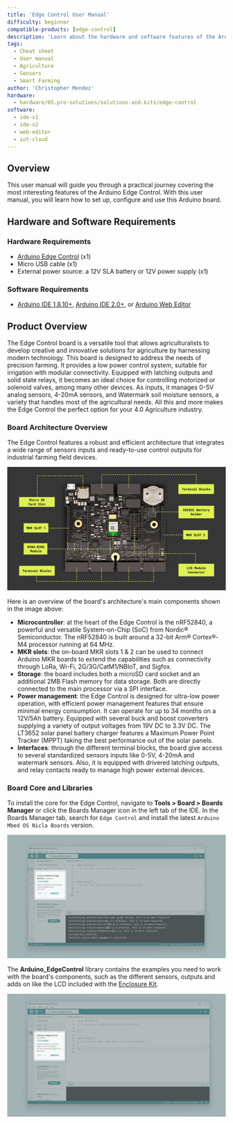 ```yaml
---
title: 'Edge Control User Manual'
difficulty: beginner
compatible-products: [edge-control]
description: 'Learn about the hardware and software features of the Arduino® Edge Control.'
tags: 
  - Cheat sheet
  - User manual
  - Agriculture
  - Sensors
  - Smart Farming
author: 'Christopher Mendez'
hardware:
  - hardware/05.pro-solutions/solutions-and-kits/edge-control
software:
  - ide-v1
  - ide-v2
  - web-editor
  - iot-cloud
---
```


## Overview

This user manual will guide you through a practical journey covering the most interesting features of the Arduino Edge Control. With this user manual, you will learn how to set up, configure and use this Arduino board.

## Hardware and Software Requirements
### Hardware Requirements

- [Arduino Edge Control](https://store.arduino.cc/products/arduino-edge-control) (x1)
- Micro USB cable (x1)
- External power source: a 12V SLA battery or 12V power supply (x1)

### Software Requirements

- [Arduino IDE 1.8.10+](https://www.arduino.cc/en/software), [Arduino IDE 2.0+](https://www.arduino.cc/en/software), or [Arduino Web Editor](https://create.arduino.cc/editor)

## Product Overview

The Edge Control board is a versatile tool that allows agriculturalists to develop creative and innovative solutions for agriculture by harnessing modern technology. This board is designed to address the needs of precision farming. It provides a low power control system, suitable for irrigation with modular connectivity. Equipped with latching outputs and solid state relays, it becomes an ideal choice for controlling motorized or solenoid valves, among many other devices. As inputs, it manages 0-5V analog sensors, 4-20mA sensors, and Watermark soil moisture sensors, a variety that handles most of the agricultural needs. All this and more makes the Edge Control the perfect option for your 4.0 Agriculture industry. 

### Board Architecture Overview

The Edge Control features a robust and efficient architecture that integrates a wide range of sensors inputs and ready-to-use control outputs for industrial farming field devices.

![Edge Control main components](assets/top-view.png)

Here is an overview of the board's architecture's main components shown in the image above:

- **Microcontroller**: at the heart of the Edge Control is the nRF52840, a powerful and versatile System-on-Chip (SoC) from Nordic® Semiconductor. The nRF52840 is built around a 32-bit Arm® Cortex®-M4 processor running at 64 MHz.
- **MKR slots**: the on-board MKR slots 1 & 2 can be used to connect Arduino MKR boards to extend the capabilities such as connectivity through LoRa, Wi-Fi, 2G/3G/CatM1/NBIoT, and Sigfox.
- **Storage**: the board includes both a microSD card socket and an additional 2MB Flash memory for data storage. Both are directly connected to the main processor via a SPI interface.
- **Power management**: the Edge Control is designed for ultra-low power operation, with efficient power management features that ensure minimal energy consumption. It can operate for up to 34 months on a 12V/5Ah battery. Equipped with several buck and boost converters supplying a variety of output voltages from 19V DC to 3.3V DC. The LT3652 solar panel battery charger features a Maximum Power Point Tracker (MPPT) taking the best performance out of the solar panels.
- **Interfaces**: through the different terminal blocks, the board give access to several standardized sensors inputs like 0-5V, 4-20mA and watermark sensors. Also, it is equipped with drivered latching outputs, and relay contacts ready to manage high power external devices.

### Board Core and Libraries

To install the core for the Edge Control, navigate to **Tools > Board > Boards Manager** or click the Boards Manager icon in the left tab of the IDE. In the Boards Manager tab, search for `Edge Control` and install the latest `Arduino Mbed OS Nicla Boards` version.

![Installing the Arduino Mbed OS Nicla Boards core in the Arduino IDE bootloader](assets/bsp-install.png)

The **Arduino_EdgeControl** library contains the examples you need to work with the board's components, such as the different sensors, outputs and adds on like the LCD included with the [Enclosure Kit](https://store-usa.arduino.cc/products/edge-control-enclosure-kit?selectedStore=us).

![Installing the Arduino Edge Control library](assets/library-install.png)



